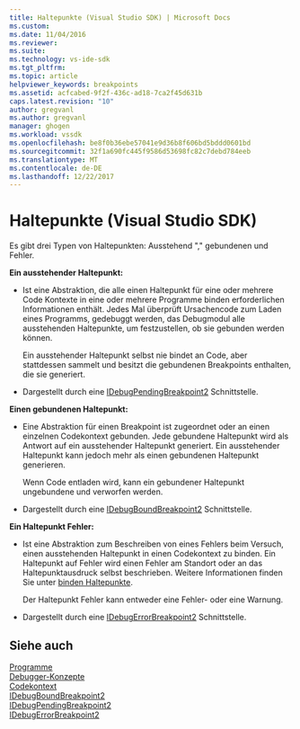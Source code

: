 ```yaml
---
title: Haltepunkte (Visual Studio SDK) | Microsoft Docs
ms.custom: 
ms.date: 11/04/2016
ms.reviewer: 
ms.suite: 
ms.technology: vs-ide-sdk
ms.tgt_pltfrm: 
ms.topic: article
helpviewer_keywords: breakpoints
ms.assetid: acfcabed-9f2f-436c-ad18-7ca2f45d631b
caps.latest.revision: "10"
author: gregvanl
ms.author: gregvanl
manager: ghogen
ms.workload: vssdk
ms.openlocfilehash: be8f0b36ebe57041e9d36b8f606bd5bddd0601bd
ms.sourcegitcommit: 32f1a690fc445f9586d53698fc82c7debd784eeb
ms.translationtype: MT
ms.contentlocale: de-DE
ms.lasthandoff: 12/22/2017
---
```

# <a name="breakpoints-visual-studio-sdk"></a>Haltepunkte (Visual Studio SDK)
Es gibt drei Typen von Haltepunkten: Ausstehend "," gebundenen und Fehler.  
  
 **Ein ausstehender Haltepunkt:**  
  
-   Ist eine Abstraktion, die alle einen Haltepunkt für eine oder mehrere Code Kontexte in eine oder mehrere Programme binden erforderlichen Informationen enthält. Jedes Mal überprüft Ursachencode zum Laden eines Programms, gedebuggt werden, das Debugmodul alle ausstehenden Haltepunkte, um festzustellen, ob sie gebunden werden können.  
  
     Ein ausstehender Haltepunkt selbst nie bindet an Code, aber stattdessen sammelt und besitzt die gebundenen Breakpoints enthalten, die sie generiert.  
  
-   Dargestellt durch eine [IDebugPendingBreakpoint2](../../extensibility/debugger/reference/idebugpendingbreakpoint2.md) Schnittstelle.  
  
 **Einen gebundenen Haltepunkt:**  
  
-   Eine Abstraktion für einen Breakpoint ist zugeordnet oder an einen einzelnen Codekontext gebunden. Jede gebundene Haltepunkt wird als Antwort auf ein ausstehender Haltepunkt generiert. Ein ausstehender Haltepunkt kann jedoch mehr als einen gebundenen Haltepunkt generieren.  
  
     Wenn Code entladen wird, kann ein gebundener Haltepunkt ungebundene und verworfen werden.  
  
-   Dargestellt durch eine [IDebugBoundBreakpoint2](../../extensibility/debugger/reference/idebugboundbreakpoint2.md) Schnittstelle.  
  
 **Ein Haltepunkt Fehler:**  
  
-   Ist eine Abstraktion zum Beschreiben von eines Fehlers beim Versuch, einen ausstehenden Haltepunkt in einen Codekontext zu binden. Ein Haltepunkt auf Fehler wird einen Fehler am Standort oder an das Haltepunktausdruck selbst beschrieben. Weitere Informationen finden Sie unter [binden Haltepunkte](../../extensibility/debugger/binding-breakpoints.md).  
  
     Der Haltepunkt Fehler kann entweder eine Fehler- oder eine Warnung.  
  
-   Dargestellt durch eine [IDebugErrorBreakpoint2](../../extensibility/debugger/reference/idebugerrorbreakpoint2.md) Schnittstelle.  
  
## <a name="see-also"></a>Siehe auch  
 [Programme](../../extensibility/debugger/programs.md)   
 [Debugger-Konzepte](../../extensibility/debugger/debugger-concepts.md)   
 [Codekontext](../../extensibility/debugger/code-context.md)   
 [IDebugBoundBreakpoint2](../../extensibility/debugger/reference/idebugboundbreakpoint2.md)   
 [IDebugPendingBreakpoint2](../../extensibility/debugger/reference/idebugpendingbreakpoint2.md)   
 [IDebugErrorBreakpoint2](../../extensibility/debugger/reference/idebugerrorbreakpoint2.md)